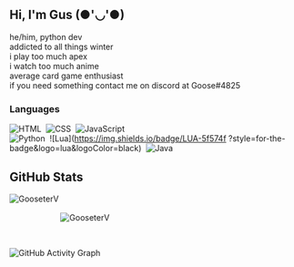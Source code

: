 
## Hi, I'm Gus (●'◡'●)

he/him, python dev
</br>
addicted to all things winter
</br>
i play too much apex
</br>
i watch too much anime
</br>
average card game enthusiast
</br>
if you need something contact me on discord at Goose#4825


### Languages

![HTML](https://img.shields.io/badge/HTML-e34c26?style=for-the-badge&logo=html5&logoColor=black)&nbsp;
![CSS](https://img.shields.io/badge/CSS-2965f1?&style=for-the-badge&logo=css3&logoColor=black)&nbsp;
![JavaScript](https://img.shields.io/badge/JavaScript-f7df1e?style=for-the-badge&logo=javascript&logoColor=black)&nbsp;
<br/>
![Python](https://img.shields.io/badge/PYTHON-4B8BBE?style=for-the-badge&logo=python&logoColor=black)&nbsp;
![Lua](https://img.shields.io/badge/LUA-5f574f ?style=for-the-badge&logo=lua&logoColor=black)&nbsp;
![Java](https://img.shields.io/badge/Java-f89820?style=for-the-badge&logo=java&logoColor=black)&nbsp;
<br/>


## GitHub Stats

<p align="left"><img align="left" src="https://github-readme-stats.vercel.app/api?username=gooseterv&show_icons=true&locale=en&layout=compact&theme=radical&count_private=true" alt="GooseterV" style="margin-bottom:25px;"/></p>

<p style="margin-top:25px;"><img align="center" src="https://github-readme-streak-stats.herokuapp.com?user=GooseterV&theme=jolly&hide_border=false&date_format=M%20j%5B%2C%20Y%5D&background=000000&border=DD1CB7&stroke=DD1CB7&fire=DD1CB7" alt="GooseterV" style="margin-top: 25px;"/></p>
 
<br />
 
![GitHub Activity Graph](https://activity-graph.herokuapp.com/graph?username=gooseterv&bg_color=000000&color=ff69b4&line=ff69b4&point=fff&area=true&hide_border=true)  




